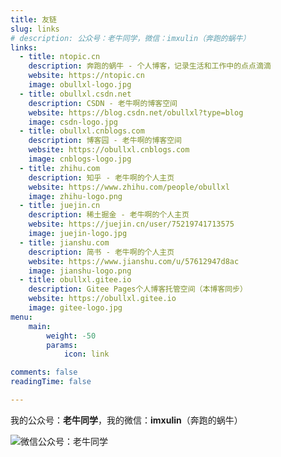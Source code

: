 ```yaml
---
title: 友链
slug: links
# description: 公众号：老牛同学，微信：imxulin（奔跑的蜗牛）
links:
  - title: ntopic.cn
    description: 奔跑的蜗牛 - 个人博客，记录生活和工作中的点点滴滴
    website: https://ntopic.cn
    image: obullxl-logo.jpg
  - title: obullxl.csdn.net
    description: CSDN - 老牛啊的博客空间
    website: https://blog.csdn.net/obullxl?type=blog
    image: csdn-logo.jpg
  - title: obullxl.cnblogs.com
    description: 博客园 - 老牛啊的博客空间
    website: https://obullxl.cnblogs.com
    image: cnblogs-logo.jpg
  - title: zhihu.com
    description: 知乎 - 老牛啊的个人主页
    website: https://www.zhihu.com/people/obullxl
    image: zhihu-logo.png
  - title: juejin.cn
    description: 稀土掘金 - 老牛啊的个人主页
    website: https://juejin.cn/user/75219741713575
    image: juejin-logo.jpg
  - title: jianshu.com
    description: 简书 - 老牛啊的个人主页
    website: https://www.jianshu.com/u/57612947d8ac
    image: jianshu-logo.png
  - title: obullxl.gitee.io
    description: Gitee Pages个人博客托管空间（本博客同步）
    website: https://obullxl.gitee.io
    image: gitee-logo.jpg
menu:
    main: 
        weight: -50
        params:
            icon: link

comments: false
readingTime: false

---
```


我的公众号：**老牛同学**，我的微信：**imxulin**（奔跑的蜗牛）

![微信公众号：老牛同学](https://ntopic.cn/WX-21.png)
